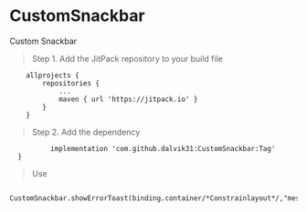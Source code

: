 # CustomSnackbar
Custom Snackbar

>Step 1. Add the JitPack repository to your build file

```
	allprojects {
		repositories {
			...
			maven { url 'https://jitpack.io' }
		}
	}
  ```
  
  > Step 2. Add the dependency
  
  ```	dependencies {
	        implementation 'com.github.dalvik31:CustomSnackbar:Tag'
	}
  ```

> Use

```
 CustomSnackbar.showErrorToast(binding.container/*Constrainlayout*/,"message")
 ```
